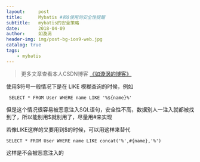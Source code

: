 ```yaml
---
layout:     post
title:      Mybatis #和$使用的安全性提醒
subtitle:   mybatis的安全策略
date:       2018-04-09
author:     如漩涡
header-img: img/post-bg-ios9-web.jpg
catalog: true
tags:
    - mybatis
---
```


> 更多文章查看本人CSDN博客 [《如漩涡的博客》](https://blog.csdn.net/m0_37701381)

使用$符号一般情况下是在 LIKE 模糊查询的时候，例如

```mysql
 SELECT * FROM User WHERE name LIKE '%${name}%'
```
但是这个情况很容易被恶意注入SQL语句，安全性不高，数据别人一注入就都被找到了，所以能别用$就别用了，尽量用#来实现

若像LIKE这样的又要用到$的时候，可以用这样来替代

```mysql
SELECT * FROM User WHERE name LIKE concat('%',#{name},'%')
```

这样是不会被恶意注入的